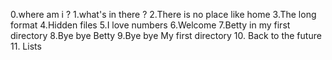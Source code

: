 0.where am i ?
1.what's in there ?
2.There is no place like home
3.The long format
4.Hidden files
5.I love numbers
6.Welcome
7.Betty in my first directory
8.Bye bye Betty
9.Bye bye My first directory
10. Back to the future
11. Lists
